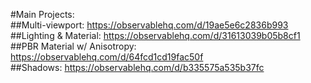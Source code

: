 #Main Projects:
<br>##Multi-viewport: https://observablehq.com/d/19ae5e6c2836b993
<br>##Lighting & Material: https://observablehq.com/d/31613039b05b8cf1
<br>##PBR Material w/ Anisotropy: https://observablehq.com/d/64fcd1cd19fac50f
<br>##Shadows: https://observablehq.com/d/b335575a535b37fc
